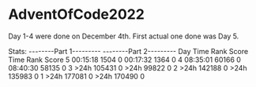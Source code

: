 # AdventOfCode2022
 
Day 1-4 were done on December 4th.
First actual one done was Day 5.

Stats:
      --------Part 1---------   --------Part 2---------
Day       Time    Rank  Score       Time    Rank  Score
  5   00:15:18    1504      0   00:17:32    1364      0
  4   08:35:01   60166      0   08:40:30   58135      0
  3       >24h  105431      0       >24h   99822      0
  2       >24h  142188      0       >24h  135983      0
  1       >24h  177081      0       >24h  170490      0
